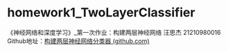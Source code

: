 # homework1_TwoLayerClassifier
《神经网络和深度学习》_第一次作业：构建两层神经网络
  汪思杰 21210980016
Github地址：[构建两层神经网络分类器 (github.com)](https://github.com/WSiJie/homework1_TwoLayerClassifier)
